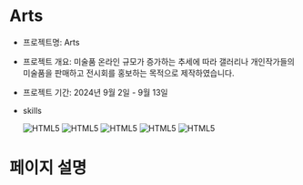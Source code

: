 # Arts
+ 프로젝트명: Arts

+ 프로젝트 개요: 미술품 온라인 규모가 증가하는 추세에 따라 갤러리나 개인작가들의 미술품을 판매하고 전시회를 홍보하는 목적으로 제작하였습니다.

+ 프로젝트 기간: 2024년 9월 2일 - 9월 13일


+ skills


  ![HTML5](https://img.shields.io/badge/React-20232A?style=for-the-badge&logo=react&logoColor=61DAFB)
  ![HTML5](https://img.shields.io/badge/TypeScript-007ACC?style=for-the-badge&logo=typescript&logoColor=white)
  ![HTML5](https://img.shields.io/badge/Next.js-000?logo=nextdotjs&logoColor=fff&style=for-the-badge)
  ![HTML5](	https://img.shields.io/badge/styled--components-DB7093?style=for-the-badge&logo=styled-components&logoColor=white)
  ![HTML5](https://img.shields.io/badge/Amazon_AWS-232F3E?style=for-the-badge&logo=amazon-aws&logoColor=white)




# 페이지 설명



